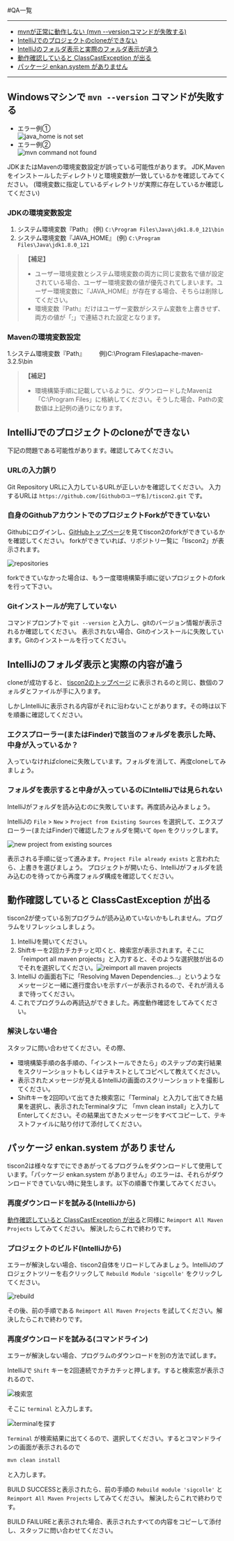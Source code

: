#QA一覧

***
* [mvnが正常に動作しない (mvn --versionコマンドが失敗する)](#mvnが正常に動作しない-mvn---versionコマンドが失敗する)
* [IntelliJでのプロジェクトのcloneができない](#intellijでのプロジェクトのcloneができない)
* [IntelliJのフォルダ表示と実際のフォルダ表示が違う](#intellijのフォルダ表示と実際の内容が違う)
* [動作確認していると ClassCastException が出る](#動作確認していると-classcastexception-が出る)
* [パッケージ enkan.system がありません](#パッケージ-enkansystem-がありません)

***

## Windowsマシンで `mvn --version` コマンドが失敗する

* エラー例①<br>
![java_home is not set](image/qa_javahome.png)
* エラー例②<br>
![mvn command not found](image/qa_mvnpath.png)

JDKまたはMavenの環境変数設定が誤っている可能性があります。
JDK,Mavenをインストールしたディレクトリと環境変数が一致しているかを確認してみてください。
(環境変数に指定しているディレクトリが実際に存在しているか確認してください)

### JDKの環境変数設定
1. システム環境変数『Path』 (例) `C:\Program Files\Java\jdk1.8.0_121\bin`
1. システム環境変数『JAVA_HOME』 (例) `C:\Program Files\Java\jdk1.8.0_121`

> **【補足】**
> * ユーザー環境変数とシステム環境変数の両方に同じ変数名で値が設定されている場合、ユーザー環境変数の値が優先されてしまいます。ユーザー環境変数に『JAVA_HOME』が存在する場合、そちらは削除してください。
> * 環境変数『Path』だけはユーザー変数がシステム変数を上書きせず、両方の値が「;」で連結された設定となります。

### Mavenの環境変数設定
1.システム環境変数『Path』
　　例)C:\Program Files\apache-maven-3.2.5\bin

> **【補足】**
> * 環境構築手順に記載しているように、ダウンロードしたMavenは「C:\Program Files」に格納してください。そうした場合、Pathの変数値は上記例の通りになります。

## IntelliJでのプロジェクトのcloneができない
下記の問題である可能性があります。確認してみてください。

### URLの入力誤り
Git Repository URLに入力しているURLが正しいかを確認してください。
入力するURLは `https://github.com/[Githubのユーザ名]/tiscon2.git` です。

### 自身のGithubアカウントでのプロジェクトForkができていない
Githubにログインし、[GitHubトップページ](https://github.com/)を見てtiscon2のforkができているかを確認してください。
forkができていれば、リポジトリ一覧に「tiscon2」が表示されます。

![repositories](image/qa_github_top.png)

forkできていなかった場合は、もう一度環境構築手順に従いプロジェクトのforkを行って下さい。

### Gitインストールが完了していない
コマンドプロンプトで `git --version` と入力し、gitのバージョン情報が表示されるか確認してください。
表示されない場合、Gitのインストールに失敗しています。Gitのインストールを行ってください。

## IntelliJのフォルダ表示と実際の内容が違う
cloneが成功すると、 [tiscon2のトップページ](https://github.com/tiscon/tiscon2) に表示されるのと同じ、数個のフォルダとファイルが手に入ります。

しかしIntelliJに表示される内容がそれに沿わないことがあります。その時は以下を順番に確認してください。

### エクスプローラー(またはFinder)で該当のフォルダを表示した時、中身が入っているか？
入っていなければcloneに失敗しています。フォルダを消して、再度cloneしてみましょう。

### フォルダを表示すると中身が入っているのにIntelliJでは見られない
IntelliJがフォルダを読み込むのに失敗しています。再度読み込みましょう。

IntelliJの `File` > `New` > `Project from Existing Sources` を選択して、エクスプローラー(またはFinder)で確認したフォルダを開いて `Open` をクリックします。

![new project from existing sources](image/new_project_from_existing_sources.png)

表示される手順に従って進みます。`Project File already exists` と言われたら、上書きを選びましょう。
プロジェクトが開いたら、IntelliJがフォルダを読み込むのを待ってから再度フォルダ構成を確認してください。

## 動作確認していると ClassCastException が出る
tiscon2が使っている別プログラムが読み込めていないかもしれません。プログラムをリフレッシュしましょう。

1. IntelliJを開いてください。
1. Shiftキーを2回カチカチッと叩くと、検索窓が表示されます。そこに「reimport all maven projects」と入力すると、そのような選択肢が出るのでそれを選択してください。![reimport all maven projects](image/qa_reimport_all_maven_projects.png)
1. IntelliJ の画面右下に「Resolving Maven Dependencies...」というようなメッセージと一緒に進行度合いを示すバーが表示されるので、それが消えるまで待ってください。
1. これでプログラムの再読込ができました。再度動作確認をしてみてください。

### 解決しない場合
スタッフに問い合わせてください。その際、

* 環境構築手順の各手順の、「インストールできたら」のステップの実行結果をスクリーンショットもしくはテキストとしてコピペして教えてください。
* 表示されたメッセージが見えるIntelliJの画面のスクリーンショットを撮影してください。
* Shiftキーを2回叩いて出てきた検索窓に「Terminal」と入力して出てきた結果を選択し、表示されたTerminalタブに 「mvn clean install」と入力してEnterしてください。その結果出てきたメッセージをすべてコピーして、テキストファイルに貼り付けて添付してください。

## パッケージ enkan.system がありません
tiscon2は様々なすでにできあがってるプログラムをダウンロードして使用しています。「パッケージ enkan.system がありません」のエラーは、それらがダウンロードできていない時に発生します。以下の順番で作業してみてください。

### 再度ダウンロードを試みる(IntelliJから)
[動作確認していると ClassCastException が出る](#動作確認していると-classcastexception-が出る)と同様に `Reimport All Maven Projects` してみてください。
解決したらこれで終わりです。

### プロジェクトのビルド(IntelliJから)
エラーが解決しない場合、tiscon2自体をリロードしてみましょう。IntelliJのプロジェクトツリーを右クリックして `Rebuild Module 'sigcolle'` をクリックしてください。

![rebuild](image/rebuild_module.png)

その後、前の手順である `Reimport All Maven Projects` を試してください。解決したらこれで終わりです。

### 再度ダウンロードを試みる(コマンドライン)
エラーが解決しない場合、プログラムのダウンロードを別の方法で試します。

IntelliJで `Shift` キーを2回連続でカチカチッと押します。すると検索窓が表示されるので、

![検索窓](image/install_intellij_add_git_config_1.png)

そこに `terminal` と入力します。

![terminalを探す](image/install_intellij_add_git_config_2.png)

`Terminal` が検索結果に出てくるので、選択してください。するとコマンドラインの画面が表示されるので
```sh
mvn clean install
```
と入力します。

BUILD SUCCESSと表示されたら、前の手順の `Rebuild module 'sigcolle'` と `Reimport All Maven Projects` してみてください。
解決したらこれで終わりです。

BUILD FAILUREと表示された場合、表示されたすべての内容をコピーして添付し、スタッフに問い合わせてください。
